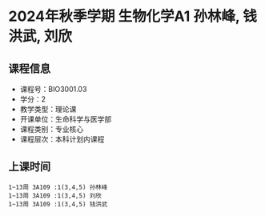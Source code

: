 # 2024年秋季学期 生物化学A1 孙林峰, 钱洪武, 刘欣






## 课程信息

- 课程号：BIO3001.03
- 学分：2
- 教学类型：理论课
- 开课单位：生命科学与医学部
- 课程类别：专业核心
- 课程层次：本科计划内课程

## 上课时间

```
1~13周 3A109 :1(3,4,5) 孙林峰
1~13周 3A109 :1(3,4,5) 刘欣
1~13周 3A109 :1(3,4,5) 钱洪武
```

